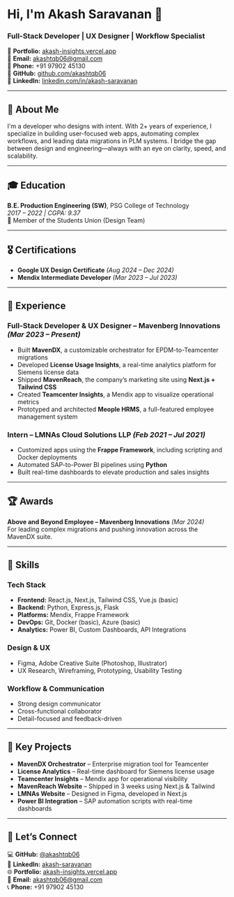 # Hi, I'm Akash Saravanan 👋

### Full-Stack Developer | UX Designer | Workflow Specialist  
🔹 **Portfolio:** [akash-insights.vercel.app](https://akash-insights.vercel.app)  
🔹 **Email:** akashtqb06@gmail.com  
🔹 **Phone:** +91 97902 45130  
🔹 **GitHub:** [github.com/akashtqb06](https://github.com/akashtqb06)  
🔹 **LinkedIn:** [linkedin.com/in/akash-saravanan](https://www.linkedin.com/in/akash-saravanan/)

---

## 🚀 About Me  
I'm a developer who designs with intent. With 2+ years of experience, I specialize in building user-focused web apps, automating complex workflows, and leading data migrations in PLM systems. I bridge the gap between design and engineering—always with an eye on clarity, speed, and scalability.

---

## 🎓 Education  
**B.E. Production Engineering (SW)**, PSG College of Technology  
*2017 – 2022 | CGPA: 9.37*  
📌 Member of the Students Union (Design Team)

---

## 🎖 Certifications  
- **Google UX Design Certificate** *(Aug 2024 – Dec 2024)*  
- **Mendix Intermediate Developer** *(Mar 2023 – Jul 2023)*

---

## 💼 Experience  
### **Full-Stack Developer & UX Designer – Mavenberg Innovations** *(Mar 2023 – Present)*  
- Built **MavenDX**, a customizable orchestrator for EPDM-to-Teamcenter migrations  
- Developed **License Usage Insights**, a real-time analytics platform for Siemens license data  
- Shipped **MavenReach**, the company’s marketing site using **Next.js + Tailwind CSS**  
- Created **Teamcenter Insights**, a Mendix app to visualize operational metrics  
- Prototyped and architected **Meople HRMS**, a full-featured employee management system

### **Intern – LMNAs Cloud Solutions LLP** *(Feb 2021 – Jul 2021)*  
- Customized apps using the **Frappe Framework**, including scripting and Docker deployments  
- Automated SAP-to-Power BI pipelines using **Python**  
- Built real-time dashboards to elevate production and sales insights

---

## 🏆 Awards  
**Above and Beyond Employee – Mavenberg Innovations** *(Mar 2024)*  
For leading complex migrations and pushing innovation across the MavenDX suite.

---

## 🧠 Skills

### **Tech Stack**
- **Frontend:** React.js, Next.js, Tailwind CSS, Vue.js (basic)  
- **Backend:** Python, Express.js, Flask  
- **Platforms:** Mendix, Frappe Framework  
- **DevOps:** Git, Docker (basic), Azure (basic)  
- **Analytics:** Power BI, Custom Dashboards, API Integrations

### **Design & UX**
- Figma, Adobe Creative Suite (Photoshop, Illustrator)  
- UX Research, Wireframing, Prototyping, Usability Testing  

### **Workflow & Communication**
- Strong design communicator  
- Cross-functional collaborator  
- Detail-focused and feedback-driven  

---

## 📂 Key Projects  
- **MavenDX Orchestrator** – Enterprise migration tool for Teamcenter  
- **License Analytics** – Real-time dashboard for Siemens license usage  
- **Teamcenter Insights** – Mendix app for operational visibility  
- **MavenReach Website** – Shipped in 3 weeks using Next.js & Tailwind  
- **LMNAs Website** – Designed in Figma, developed in Next.js  
- **Power BI Integration** – SAP automation scripts with real-time dashboards  

---

## 🔗 Let’s Connect  
💻 **GitHub:** [@akashtqb06](https://github.com/akashtqb06)  
🔗 **LinkedIn:** [akash-saravanan](https://linkedin.com/in/akash-saravanan/)  
🌐 **Portfolio:** [akash-insights.vercel.app](https://akash-insights.vercel.app)  
📧 **Email:** akashtqb06@gmail.com  
📞 **Phone:** +91 97902 45130
